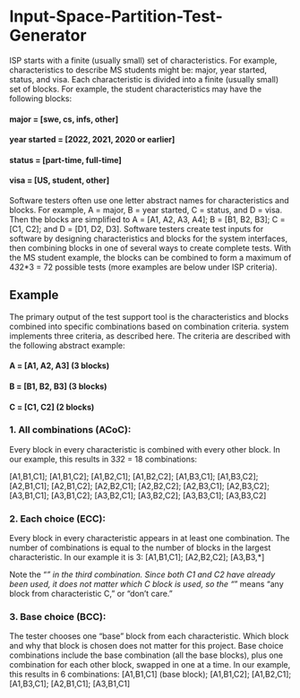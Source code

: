 # Input-Space-Partition-Test-Generator
ISP starts with a finite (usually small) set of characteristics. For example, characteristics to describe MS students might be: major, year started, status, and visa. Each characteristic is divided into a finite (usually small) set of blocks. For example, the student characteristics may have the following blocks:

#### major = [swe, cs, infs, other]
#### year started = [2022, 2021, 2020 or earlier]
#### status = [part-time, full-time]
#### visa = [US, student, other]

Software testers often use one letter abstract names for characteristics and blocks. For example, A = major, B = year started, C = status, and D = visa. Then the blocks are simplified to A = [A1, A2, A3, A4]; B = [B1, B2, B3]; C = [C1, C2]; and D = [D1, D2, D3]. Software testers create test inputs for software by designing characteristics and blocks for the system interfaces, then combining blocks in one of several ways to create complete tests. With the MS student example, the blocks can be combined to form a maximum of 4*3*2*3 = 72 possible tests (more examples are below under ISP criteria).

## Example
The primary output of the test support tool is the characteristics and blocks combined into specific combinations based on combination criteria. system implements three criteria, as described here. The criteria are described with the following abstract example:

#### A = [A1, A2, A3] (3 blocks)
#### B = [B1, B2, B3] (3 blocks)
#### C = [C1, C2] (2 blocks)

### 1. All combinations (ACoC): 
Every block in every characteristic is combined with every other block. In our example, this results in 3*3*2 = 18 combinations:

[A1,B1,C1]; [A1,B1,C2]; [A1,B2,C1]; [A1,B2,C2]; [A1,B3,C1]; [A1,B3,C2];
[A2,B1,C1]; [A2,B1,C2]; [A2,B2,C1]; [A2,B2,C2]; [A2,B3,C1]; [A2,B3,C2];
[A3,B1,C1]; [A3,B1,C2]; [A3,B2,C1]; [A3,B2,C2]; [A3,B3,C1]; [A3,B3,C2]

### 2. Each choice (ECC): 
Every block in every characteristic appears in at least one combination. The number of combinations is equal to the number of blocks in the largest characteristic. In our example it is 3:
[A1,B1,C1]; [A2,B2,C2]; [A3,B3,*]

Note the “*” in the third combination. Since both C1 and C2 have already been used, it does not matter which C block is used, so the “*” means “any block from characteristic C,” or “don’t care.”

### 3. Base choice (BCC): 
The tester chooses one “base” block from each characteristic. Which block and why that block is chosen does not matter for this project. Base choice combinations include the base combination (all the base blocks), plus one combination for each other block, swapped in one at a time. In our example, this results in 6 combinations:
[A1,B1,C1] (base block);
[A1,B1,C2]; [A1,B2,C1]; [A1,B3,C1]; [A2,B1,C1]; [A3,B1,C1]
